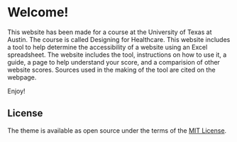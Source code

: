 # Welcome!

This website has been made for a course at the University of Texas at Austin. The course is called Designing for Healthcare. This website includes a tool to help determine the accessibility of a website using an Excel spreadsheet. The website includes the tool, instructions on how to use it, a guide, a page to help understand your score, and a comparision of other website scores. Sources used in the making of the tool are cited on the webpage.

Enjoy!

## License

The theme is available as open source under the terms of the [MIT License](http://opensource.org/licenses/MIT).
